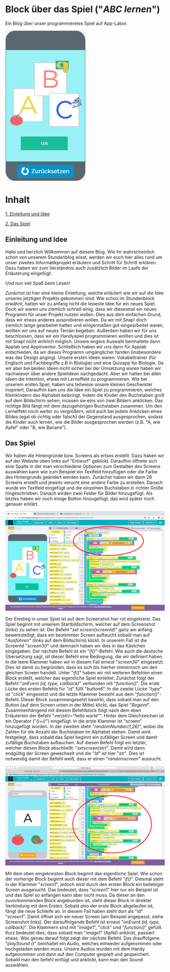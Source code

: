 # Block über das Spiel ("*ABC lernen*")

Ein Blog über unser programmieretes Spiel auf App-Labor.

![bsp stride](projekt2.png)

# Inhalt

[1. Einleitung und Idee](#1)


[2. Das Spiel](#2)


## <a name="1"></a> Einleitung und Idee

Hallo und herzlich Willkommen auf diesem Blog. Wie ihr wahrscheinlich schon von unserem Stundenblog wisst, werden wir euch hier alles rund um unser zweites Informatikprojekt erläutern und Schritt für Schritt erklären. Dazu haben wir zum Verständnis auch zusätzlich Bilder im Laufe der Erläuterung eingefügt.

Und nun viel Spaß beim Lesen!

Zunächst ist hier eine kleine Einleitung, welche erläutert wie wir auf die Idee unseres jetztigen Projekts gekommen sind:
Wie schon im Stundenblock erwähnt, hatten wir zu anfang nicht die leiseste Idee für ein neues Spiel. Doch wir waren uns ziemlich schnell einig, dass wir diesesmal ein neues Programm für unser Projekt nutzen wollen. Dies aus dem einfachen Grund, dass wir etwas anderes ausprobieren wollen. Da wir mit Snap! doch ziemlich lange gearbeitet hatten und einigermaßen gut eingearbeitet waren, wollten wir uns auf neues Terrain begeben. Außerdem haben wir für uns beschlossen, dass wir ein Handyspiel programmieren wollten und dies ist mit Snap! nicht wirklich möglich. Unsere engere Auswahl beinhaltete dann Applab und Appinventor. Schließlich haben wir uns dann für Applab entschieden, da wir dieses Programm umgänglicher fanden (insbesondere was das Design anging). 
Unsere ersten Ideen waren: Vokabeltrainer (für Englisch und Fachbegriffe z.B in Biologie) und eine Quizapp für Biologie. Da wir aber bei beiden Ideen nicht sicher bei der Umsetzung waren haben wir nachwievor über andere Spielideen nachgedacht. Aber wir hatten bei allen Ideen die Intention, etwas mit Lerneffekt zu programmieren. Wie bei unserem ersten Spiel, haben uns teilweise unsere kleinen Geschwister inspiriert. Daraufhin kam uns die Idee ein Spiel zu programmieren, welches Kleinkindern das Alphabet beibringt. Indem die Kinder den Buchstaben groß auf dem Bildschirm sehen, müssen sie eins von zwei Bildern anklicken. Das richtige Bild fängt mit dem dazugehörigen Buchstaben zusammen. Um den Lerneffekt noch weiter zu vergrößern, wird auch bei jedem Anklicken eines Bildes (egal ob richtig oder falsch) der Gegenstand ausgesprochen, sodass die Kinder auch lernen, wie die Bilder ausgesprochen werden (z.B. "A, wie Apfel" oder "B, wie Banane").


## <a name="2"></a> Das Spiel

Wir haben die Hintergründe bzw. Screens als ertses erstellt. Dazu haben wir auf der Website oben links auf "Entwurf" geklickt. Daraufhin öffnete sich eine Spalte in der man verschiedene Optionen zum Gestalten des Screens auswählen kann wie zum Beispiel ein Textfeld hinzufügen oder die Farbe des Hintergrunds geändert werden kann. Zunächst haben wir dann 26 Screens erstellt und jeweils verucht eine andere Farbe zu erstellen. Danach wurde ein Textfeld eingefügt und die einzelnen Buchstaben in richter Größe hingeschrieben. Danach wirden zwei Felder für Bilder hinzugefügt. Als letztes haben wir noch einige Button hinzugefügt, das wird später noch genauer erklärt.


![bsp stride](imageprojektblog.exe/screen30anfang.png) 

Der Einstieg in unser Spiel ist auf dem Screenshot hier rot eingekreist. Das Spiel beginnt mit unserem Startbildschirm, welcher auf dem Screenshot (links) zu sehen ist. Der Befehl "*set screen(screenId)*" ganz am anfang bewerkstelligt, dass ein bestimmter Screen auftaucht sobald man auf "*Ausführen*" (links auf dem Bildschirm) klickt. In unserem Fall ist die ScreenId "*screen30*" und demnach haben wir dies in das Kästchen eingegeben.
Der nächste Befehl ist ein "*if()*"-Befehl. Wie auch die deutsche Übersetzung sagt, ist dieser Befehl eine Bedingung, die wir definiert haben. In die leere Klammer haben wir in diesem Fall erneut "*screen30*" eingesetzt. Dies ist damit zu begründen, dass es sich bis hierher immernoch um den gleichen Screen handelt. Unter "*if()*" haben wir mit weiteren Befehlen einen Block erstellt, welcher das eigentliche Spiel einleitet.
Zunächst folgt der Befehl "*onEvent (id, type, callback)*" verbunden mit "*function()*". Die erste Lücke des ersten Befehls für "*id*" füllt "*button6*". In die zweite Lücke "*type*" ist "*click*" eingesetzt und die letzte Klammer besteht aus dem "*function()*"-Befehl. Dieser Block zusammengesetzt bewirkt, dass sobald man auf den Button (auf dem Screen unten in der Mitte) klickt, das Spiel "*Beginnt*". 
Zusammenhängend mit diesem Befehlblock folgt nach dem eben Erläuterten der Befehl "*var(str)="hello world"*". Hinter dem Gleichzeichen ist ein Operator ("*()+()*") eingefügt. In die erste Klammer ist "screen" hinzugefügt worden. In der zweiten steht "*randomNumber(1,26)*", wobei die Zahlen für die Anzahl der Buchstaben im Alphabet stehen. Damit wird festgelegt, dass sobald das Spiel beginnt ein zufälliger Screen und damit zufällige Buchstaben auftauchen. Auf diesen Befehl folgt ein letzter, welcher diesen Block abschließt: "*setscreen(str)*". Damit wird dann endgültig der Screen gewechselt und die "*Id*" ist hier "*str*". Dies ist notwendig damit der Befehl weiß, dass er einen "*randomscreen*" aussucht.

![bsp stride](imageprojektblog.exe/screen1anfangrichtig.png) 

Mit dem oben eingekreisten Block beginnt das eigentliche Spiel. Wie schon der vorherige Block beginnt auch dieser mit dem Befehl "*if()*". Diesmal steht in der Klammer "*screen1*", jedoch wird durch den ersten Block ein beliebiger Screen ausgesucht. Das bedeutet, dass "*screen1*" hier nur ein Beispiel ist und das Spiel so anfangen kann aber nicht muss. Da dieser an den zuvorkommenden Block angebunden ist, steht dieser Block in direkter Verbindung mit dem Ersten. Sobald also der erste Block abgelaufen ist, fängt die neue Schleife an. In diesem Fall haben steht dort als "*id*" "*screen1*". Damit öffnet sich ein neuer Screen (am Beispiel angepasst, siehe Screenshot links). Der darauffolgende Befehl ist erneut "*onEvent (id, type, callback)*". Die Klammern sind mit "*image1*", "*click*" und "*function()*" gefüllt. Kurz bedeutet dies, dass sobald man "*image1*" (Apfel) anklickt, passiert etwas. Was genau darauf folgt zeigt der nächste Befehl. Das drauffolgene "*playSound ()*" beinhaltet ein Audio, welches entweder aufgenommen oder hochgeladen werden muss. Unsere Audios wurden mit dem Handy aufgenommen und dann auf den Computer gespielt und gespeichert. Sobald man den befehl einfügt und anklickt, kann man den Sound auswählen.  

